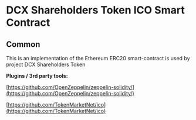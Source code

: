 # DCX Shareholders Token ICO Smart Contract

## Common

This is an implementation of the Ethereum ERC20 smart-contract is used by project DCX Shareholders Token

<b>Plugins / 3rd party tools:</b>

[https://github.com/OpenZeppelin/zeppelin-solidity/](https://github.com/OpenZeppelin/zeppelin-solidity/)

[https://github.com/TokenMarketNet/ico](https://github.com/TokenMarketNet/ico)
